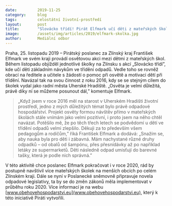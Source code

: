 ```yaml
---
date:         2019-11-25
category:     blog
tags:         celostátní životní-prostředí 
layout:       post
title:        "Slovácko třídí! Pirát Elfmark učí děti z mateřských škol třídit odpad"
image:        /assets/img/articles/2019/elfmark-skolka.jpg
author:       Mediální odbor
---
```



Praha, 25. listopadu 2019 – Pirátský poslanec za Zlínský kraj František Elfmark ve svém kraji provádí osvětovou akci mezi dětmi z mateřských škol. Během listopadu objížděl jednotlivé školky na Zlínsku s akcí „Slovácko třídí”, kde učí děti základním návykům ve třídění odpadů. Vedle toho se rovněž obrací na ředitele a učitele s žádostí o pomoc při osvětě a motivaci dětí při třídění. Navázal tak na svou činnost z roku 2016, kdy se se stejným cílem do školek vydal jako radní města Uherské Hradiště. „Osvěta je velmi důležitá, právě díky ní se můžeme posunout dál,” komentuje Elfmark. 

> „Když jsem v roce 2016 měl na starost v Uherském Hradišti životní prostředí, jedno z mých důležitých témat bylo právě odpadové hospodářství. Projekt osvěty formou návštěv přímo v mateřských školách stále vnímám jako velmi pozitivní, i proto jsem na něho chtěl navázat. Potěšilo mě, že po těch třech letech se podvědomí u dětí ve třídění odpadů velmi zlepšilo. Děkuji za to především všem pedagogům a rodičům,” říká František Elfmark a dodává: „Snažím se, aby nauka byla pro děti i zábavná. Mám nachystané různé druhy odpadků – od obalů od šampónu, přes přesnídávky až po například letáky ze supermarketů. Děti následně odpad umisťují do barevné tašky, která je podle nich správná.”

V této aktivitě chce poslanec Elfmark pokračovat i v roce 2020, rád by postupně navštívil více mateřských školek na menších obcích po celém Zlínském kraji. Dále se nyní v Poslanecké sněmovně připravuje novela odpadové legislativy, ta by se do změn zákonů měla implementovat v průběhu roku 2020. Více informací je na webu [www.obehovehospodarstvi.eu](www.obehovehospodarstvi.eu), který k této iniciativě Piráti vytvořili.
